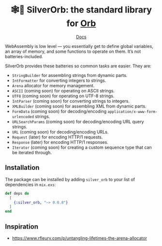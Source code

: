 <h1 align="center">🕸️🔋 SilverOrb: the standard library for <a href="https://github.com/RoyalIcing/Orb">Orb</a></h1>

<p dir="ltr" align="center"><a href="https://hexdocs.pm/silver_orb" rel="nofollow">Docs</a></p>

WebAssembly is low level — you essentially get to define global variables, an array of memory, and some functions to operate on them. It’s not batteries-included.

SilverOrb provides these batteries so common tasks are easier. They are:

- `StringBuilder` for assembling strings from dynamic parts.
- `IntFormatter` for converting integers to strings.
- `Arena` allocator for memory management.
- `ASCII` (coming soon) for operating on ASCII strings.
- `UTF8` (coming soon) for operating on UTF-8 strings.
- `IntParser` (coming soon) for converting strings to integers.
- `XMLBuilder` (coming soon) for assembling XML from dynamic parts.
- `FormData` (coming soon) for decoding/encoding `application/x-www-form-urlencoded` strings.
- `URLSearchParams` (coming soon) for decoding/encoding URL query strings.
- `URL` (coming soon) for decoding/encoding URLs.
- `Request` (later) for encoding HTTP/1 requests.
- `Response` (later) for encoding HTTP/1 responses.
- `Iterator` (coming soon) for creating a custom sequence type that can be iterated through.

## Installation

The package can be installed by adding `silver_orb` to your list of dependencies in `mix.exs`:

```elixir
def deps do
  [
    {:silver_orb, "~> 0.0.8"}
  ]
end
```

## Inspiration

- https://www.rfleury.com/p/untangling-lifetimes-the-arena-allocator
